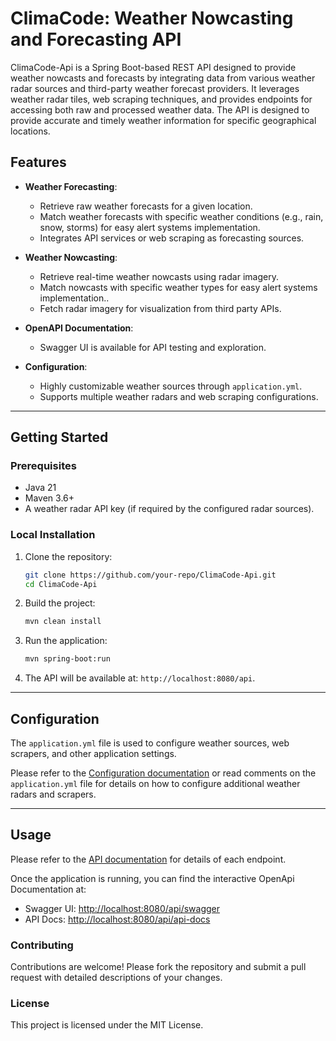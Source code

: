 # ClimaCode: Weather Nowcasting and Forecasting API

ClimaCode-Api is a Spring Boot-based REST API designed to provide weather nowcasts and forecasts by integrating data from various weather radar sources and third-party weather forecast providers.  It leverages weather radar tiles, web scraping techniques, and provides endpoints for accessing both raw and processed weather data.
The API is designed to provide accurate and timely weather information for specific geographical locations.

## Features

- **Weather Forecasting**:
   - Retrieve raw weather forecasts for a given location.
   - Match weather forecasts with specific weather conditions (e.g., rain, snow, storms) for easy alert systems implementation.
   - Integrates API services or web scraping as forecasting sources.

- **Weather Nowcasting**:
   - Retrieve real-time weather nowcasts using radar imagery.
   - Match nowcasts with specific weather types for easy alert systems implementation..
   - Fetch radar imagery for visualization from third party APIs.

- **OpenAPI Documentation**:
   - Swagger UI is available for API testing and exploration.

- **Configuration**:
   - Highly customizable weather sources through `application.yml`.
   - Supports multiple weather radars and web scraping configurations.

---

## Getting Started

### Prerequisites

- Java 21
- Maven 3.6+
- A weather radar API key (if required by the configured radar sources).

### Local Installation

1. Clone the repository:
   ```bash
   git clone https://github.com/your-repo/ClimaCode-Api.git
   cd ClimaCode-Api
   ```

2. Build the project:
   ```bash
   mvn clean install
   ```

3. Run the application:
   ```bash
   mvn spring-boot:run
   ```

4. The API will be available at: `http://localhost:8080/api`.

---
## Configuration

The `application.yml` file is used to configure weather sources, web scrapers, and other application settings.

Please refer to the [Configuration documentation](https://github.com/Manuel-Materazzo/ClimaCode-Api/wiki/Configuration) or read comments on the `application.yml` file for details on how to configure additional weather radars and scrapers.

---

## Usage

Please refer to the  [API documentation](https://github.com/Manuel-Materazzo/ClimaCode-Api/wiki/API-endpoints) for details of each endpoint.

Once the application is running, you can find the interactive OpenApi Documentation at:
- Swagger UI: [http://localhost:8080/api/swagger](http://localhost:8080/api/swagger)
- API Docs: [http://localhost:8080/api/api-docs](http://localhost:8080/api/api-docs)

### Contributing
Contributions are welcome! Please fork the repository and submit a pull request  with detailed descriptions of your changes.  

### License
This project is licensed under the MIT License.